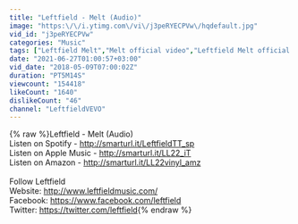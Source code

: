 ```yaml
---
title: "Leftfield - Melt (Audio)"
image: "https:\/\/i.ytimg.com\/vi\/j3peRYECPVw\/hqdefault.jpg"
vid_id: "j3peRYECPVw"
categories: "Music"
tags: ["Leftfield Melt","Melt official video","Leftfield Melt official video"]
date: "2021-06-27T01:00:57+03:00"
vid_date: "2018-05-09T07:00:02Z"
duration: "PT5M14S"
viewcount: "154418"
likeCount: "1640"
dislikeCount: "46"
channel: "LeftfieldVEVO"
---
```

{% raw %}Leftfield - Melt (Audio)<br />Listen on Spotify - <a rel="nofollow" target="blank" href="http://smarturl.it/LeftfieldTT_sp">http://smarturl.it/LeftfieldTT_sp</a><br />Listen on Apple Music - <a rel="nofollow" target="blank" href="http://smarturl.it/LL22_iT">http://smarturl.it/LL22_iT</a><br />Listen on Amazon - <a rel="nofollow" target="blank" href="http://smarturl.it/LL22vinyl_amz">http://smarturl.it/LL22vinyl_amz</a><br /><br />Follow Leftfield <br />Website: <a rel="nofollow" target="blank" href="http://www.leftfieldmusic.com/">http://www.leftfieldmusic.com/</a><br />Facebook: <a rel="nofollow" target="blank" href="https://www.facebook.com/leftfield">https://www.facebook.com/leftfield</a><br />Twitter: <a rel="nofollow" target="blank" href="https://twitter.com/leftfield">https://twitter.com/leftfield</a>{% endraw %}
